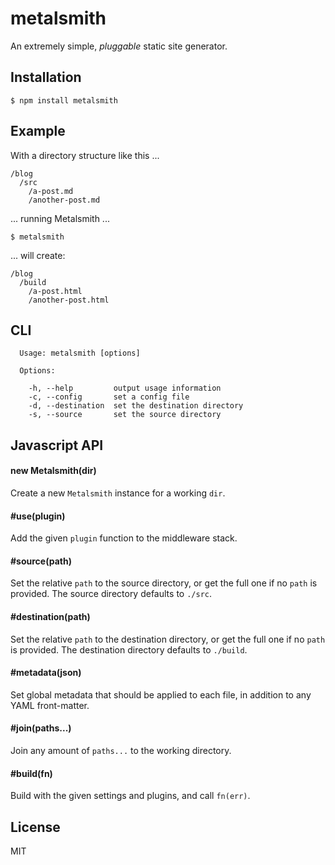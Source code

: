 
# metalsmith

  An extremely simple, _pluggable_ static site generator.

## Installation

    $ npm install metalsmith

## Example

  With a directory structure like this ...

    /blog
      /src
        /a-post.md
        /another-post.md

  ... running Metalsmith ...

    $ metalsmith

  ... will create:

    /blog
      /build
        /a-post.html
        /another-post.html

## CLI

      Usage: metalsmith [options]
    
      Options:
      
        -h, --help         output usage information
        -c, --config       set a config file
        -d, --destination  set the destination directory
        -s, --source       set the source directory

## Javascript API

#### new Metalsmith(dir)

  Create a new `Metalsmith` instance for a working `dir`.

#### #use(plugin)

  Add the given `plugin` function to the middleware stack.

#### #source(path)

  Set the relative `path` to the source directory, or get the full one if no `path` is provided. The source directory defaults to `./src`.

#### #destination(path)

  Set the relative `path` to the destination directory, or get the full one if no `path` is provided. The destination directory defaults to `./build`.

#### #metadata(json)

  Set global metadata that should be applied to each file, in addition to any YAML front-matter.

#### #join(paths...)
 
  Join any amount of `paths...` to the working directory.

#### #build(fn)

  Build with the given settings and plugins, and call `fn(err)`.

## License

  MIT